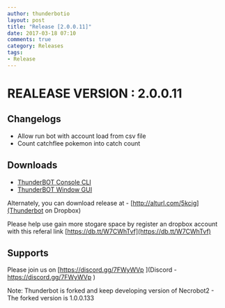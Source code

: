```yaml
---
author: thunderbotio
layout: post
title: "Release [2.0.0.11]"
date: 2017-03-18 07:10
comments: true
category: Releases
tags:
- Release
---
```


# REALEASE VERSION : 2.0.0.11

## Changelogs
- Allow run bot with account load from csv file
- Count catchflee pokemon into catch count

## Downloads
- [ThunderBOT Console CLI](/releases/2.0.0.11/ThunderBOT.CLI.zip)
- [ThunderBOT Window GUI](/releases/2.0.0.11/ThunderBOT.Win.zip)

Alternately, you can download release at - [http://alturl.com/5kcig](Thunderbot on Dropbox)

Please help use gain more stogare space by register an dropbox account with this referal link [https://db.tt/W7CWhTvf](https://db.tt/W7CWhTvf)

## Supports

Please join us on [https://discord.gg/7FWyWVp ](Discord - https://discord.gg/7FWyWVp )

Note: Thunderbot is forked and keep developing version of Necrobot2 - The forked version is 1.0.0.133
